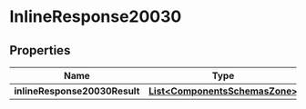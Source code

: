 # InlineResponse20030

## Properties
Name | Type | Description | Notes
------------ | ------------- | ------------- | -------------
**inlineResponse20030Result** | [**List&lt;ComponentsSchemasZone&gt;**](ComponentsSchemasZone.md) |  |  [optional]
